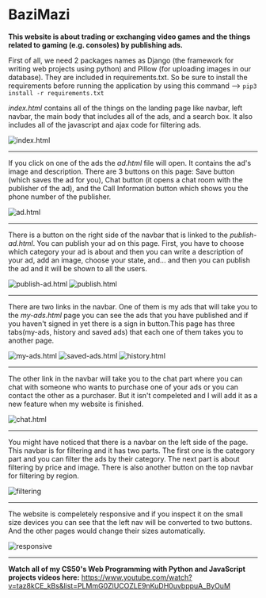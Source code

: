 # BaziMazi

**This website is about trading or exchanging video games and the things related to gaming (e.g. consoles) by publishing ads.**

First of all, we need 2 packages names as Django (the framework for writing web projects using python) and Pillow (for uploading images in our database). They are included in requirements.txt. So be sure to install the requirements before running the application by using this command --> ```pip3 install -r requirements.txt```

*index.html* contains all of the things on the landing page like navbar, left navbar, the main body that includes all of the ads, and a search box. It also includes all of the javascript and ajax code for filtering ads.

<img src="images/index.PNG" alt="index.html">

***

If you click on one of the ads the *ad.html* file will open. It contains the ad's image and description. There are 3 buttons on this page: Save button (which saves the ad for you), Chat button (it opens a chat room with the publisher of the ad), and the Call Information button which shows you the phone number of the publisher.

<img src="images/ad.PNG" alt="ad.html">

***

There is a button on the right side of the navbar that is linked to the *publish-ad.html*. You can publish your ad on this page. First, you have to choose which category your ad is about and then you can write a description of your ad, add an image, choose your state, and... and then you can publish the ad and it will be shown to all the users.

<img src="images/publish-ad.PNG" alt="publish-ad.html">
<img src="images/publish.PNG" alt="publish.html">

***

There are two links in the navbar. One of them is my ads that will take you to the *my-ads.html* page you can see the ads that you have published and if you haven't signed in yet there is a sign in button.This page has three tabs(my-ads, history and saved ads) that each one of them takes you to another page. 

<img src="images/my-ads.PNG" alt="my-ads.html">
<img src="images/saved-ads.PNG" alt="saved-ads.html">
<img src="images/history.PNG" alt="history.html">

***

The other link in the navbar will take you to the chat part where you can chat with someone who wants to purchase one of your ads or you can contact the other as a 
purchaser. But it isn't compeleted and I will add it as a new feature when my website is finished. 

<img src="images/chat.PNG" alt="chat.html">

***

You might have noticed that there is a navbar on the left side of the page. This navbar is for filtering and it has two parts. The first one is the category part and you can filter the ads by their category. The next part is about filtering by price and image. There is also another button on the top navbar for filtering by region.

<img src="images/filter.PNG" alt="filtering">

***

The website is compeletely responsive and if you inspect it on the small size devices you can see that the left nav will be converted to two buttons. And 
the other pages would change their sizes automatically.

<img src="images/responsive.PNG" alt="responsive">

***

**Watch all of my CS50's Web Programming with Python and JavaScript projects videos here:**  https://www.youtube.com/watch?v=taz8kCE_kBs&list=PLMmG0ZlUCOZLE9nKuDH0uvbppuA_ByOuM
